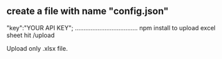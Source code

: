 create a file with name "config.json"
------------------------------------
"key":"YOUR API KEY";
....................................
npm install
to upload excel sheet
hit
/upload

Upload only .xlsx file.